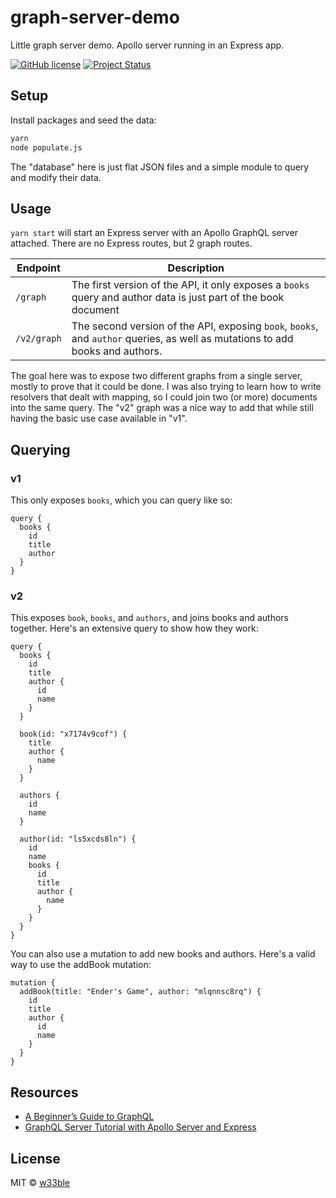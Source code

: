 # graph-server-demo

Little graph server demo. Apollo server running in an Express app.

[![GitHub license](https://img.shields.io/badge/license-MIT-blue.svg)](https://raw.githubusercontent.com/w33ble/graph-server-demo/master/LICENSE)
[![Project Status](https://img.shields.io/badge/status-experimental-orange.svg)](https://nodejs.org/api/documentation.html#documentation_stability_index)

## Setup

Install packages and seed the data:

```sh
yarn
node populate.js
```

The "database" here is just flat JSON files and a simple module to query and modify their data.

## Usage

`yarn start` will start an Express server with an Apollo GraphQL server attached. There are no Express routes, but 2 graph routes.

Endpoint | Description
-------- | -----------
`/graph` | The first version of the API, it only exposes a `books` query and author data is just part of the book document
`/v2/graph` | The second version of the API, exposing `book`, `books`, and `author` queries, as well as mutations to add books and authors.

The goal here was to expose two different graphs from a single server, mostly to prove that it could be done. I was also trying to learn how to write resolvers that dealt with mapping, so I could join two (or more) documents into the same query. The "v2" graph was a nice way to add that while still having the basic use case available in "v1".

## Querying

### v1

This only exposes `books`, which you can query like so:

```gql
query {
  books {
    id
    title
    author
  }
}
```

### v2

This exposes `book`, `books`, and `authors`, and joins books and authors together. Here's an extensive query to show how they work:

```gql
query {
  books {
    id
    title
    author {
      id
      name
    }
  }

  book(id: "x7174v9cof") {
    title
    author {
      name
    }
  }

  authors {
    id
    name
  }

  author(id: "ls5xcds8ln") {
    id
    name
    books {
      id
      title
      author {
        name
      }
    }
  }
}
```

You can also use a mutation to add new books and authors. Here's a valid way to use the addBook mutation:

```gql
mutation {
  addBook(title: "Ender's Game", author: "mlqnnsc8rq") {
    id
    title
    author {
      id
      name
    }
  }
}
```

## Resources

- [A Beginner’s Guide to GraphQL](https://www.freecodecamp.org/news/a-beginners-guide-to-graphql-86f849ce1bec/)
- [GraphQL Server Tutorial with Apollo Server and Express](https://www.robinwieruch.de/graphql-apollo-server-tutorial)

## License

MIT © [w33ble](https://github.com/w33ble)
